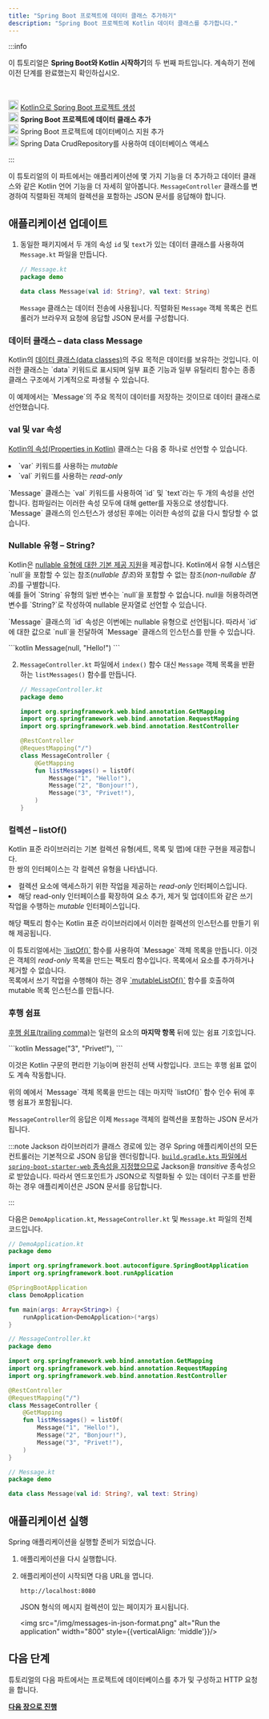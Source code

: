 ```yaml
---
title: "Spring Boot 프로젝트에 데이터 클래스 추가하기"
description: "Spring Boot 프로젝트에 Kotlin 데이터 클래스를 추가합니다."
---
```

:::info
<p>
   이 튜토리얼은 <strong>Spring Boot와 Kotlin 시작하기</strong>의 두 번째 파트입니다. 계속하기 전에 이전 단계를 완료했는지 확인하십시오.
</p><br/>
<p>
   <img src="/img/icon-1-done.svg" width="20" alt="First step"/> <a href="jvm-create-project-with-spring-boot">Kotlin으로 Spring Boot 프로젝트 생성</a><br/><img src="/img/icon-2.svg" width="20" alt="Second step"/> <strong>Spring Boot 프로젝트에 데이터 클래스 추가</strong><br/><img src="/img/icon-3-todo.svg" width="20" alt="Third step"/> Spring Boot 프로젝트에 데이터베이스 지원 추가<br/><img src="/img/icon-4-todo.svg" width="20" alt="Fourth step"/> Spring Data CrudRepository를 사용하여 데이터베이스 액세스
</p>

:::

이 튜토리얼의 이 파트에서는 애플리케이션에 몇 가지 기능을 더 추가하고 데이터 클래스와 같은 Kotlin 언어 기능을 더 자세히 알아봅니다.
`MessageController` 클래스를 변경하여 직렬화된 객체의 컬렉션을 포함하는 JSON 문서를 응답해야 합니다.

## 애플리케이션 업데이트

1. 동일한 패키지에서 두 개의 속성 `id` 및 `text`가 있는 데이터 클래스를 사용하여 `Message.kt` 파일을 만듭니다.

    ```kotlin
    // Message.kt
    package demo
   
    data class Message(val id: String?, val text: String)
    ```

   `Message` 클래스는 데이터 전송에 사용됩니다. 직렬화된 `Message` 객체 목록은 컨트롤러가 브라우저 요청에 응답할 JSON 문서를 구성합니다.
<h3>데이터 클래스 – data class Message</h3>
<p>
   Kotlin의 <a href="data-classes">데이터 클래스(data classes)</a>의 주요 목적은 데이터를 보유하는 것입니다. 이러한 클래스는 `data` 키워드로 표시되며 일부 표준 기능과 일부 유틸리티 함수는 종종 클래스 구조에서 기계적으로 파생될 수 있습니다.
</p>
<p>
   이 예제에서는 `Message`의 주요 목적이 데이터를 저장하는 것이므로 데이터 클래스로 선언했습니다.
</p>
<h3>val 및 var 속성</h3>
<p>
   <a href="properties">Kotlin의 속성(Properties in Kotlin)</a> 클래스는 다음 중 하나로 선언할 수 있습니다.
</p>
<list>
<li>`var` 키워드를 사용하는 <i>mutable</i></li>
<li>`val` 키워드를 사용하는 <i>read-only</i></li>
</list>
<p>
   `Message` 클래스는 `val` 키워드를 사용하여 `id` 및 `text`라는 두 개의 속성을 선언합니다.
          컴파일러는 이러한 속성 모두에 대해 getter를 자동으로 생성합니다.
          `Message` 클래스의 인스턴스가 생성된 후에는 이러한 속성의 값을 다시 할당할 수 없습니다.
</p>
<h3>Nullable 유형 – String?</h3>
<p>
   Kotlin은 <a href="null-safety#nullable-types-and-non-nullable-types">nullable 유형에 대한 기본 제공 지원</a>을 제공합니다. Kotlin에서 유형 시스템은 `null`을 포함할 수 있는 참조(<i>nullable 참조</i>)와 포함할 수 없는 참조(<i>non-nullable 참조</i>)를 구별합니다.<br/>
          예를 들어 `String` 유형의 일반 변수는 `null`을 포함할 수 없습니다. null을 허용하려면 변수를 `String?`로 작성하여 nullable 문자열로 선언할 수 있습니다.
</p>
<p>
   `Message` 클래스의 `id` 속성은 이번에는 nullable 유형으로 선언됩니다.
          따라서 `id`에 대한 값으로 `null`을 전달하여 `Message` 클래스의 인스턴스를 만들 수 있습니다.
</p>
          ```kotlin
Message(null, "Hello!")
```
       
   
2. `MessageController.kt` 파일에서 `index()` 함수 대신 `Message` 객체 목록을 반환하는 `listMessages()` 함수를 만듭니다.

    ```kotlin
    // MessageController.kt
    package demo
   
    import org.springframework.web.bind.annotation.GetMapping
    import org.springframework.web.bind.annotation.RequestMapping
    import org.springframework.web.bind.annotation.RestController

    @RestController
    @RequestMapping("/")
    class MessageController {
        @GetMapping
        fun listMessages() = listOf(
            Message("1", "Hello!"),
            Message("2", "Bonjour!"),
            Message("3", "Privet!"),
        )
    }
    ```
<h3>컬렉션 – listOf()</h3>
<p>
   Kotlin 표준 라이브러리는 기본 컬렉션 유형(세트, 목록 및 맵)에 대한 구현을 제공합니다.<br/>
          한 쌍의 인터페이스는 각 컬렉션 유형을 나타냅니다.
</p>
<list>
<li>컬렉션 요소에 액세스하기 위한 작업을 제공하는 <i>read-only</i> 인터페이스입니다.</li>
<li>해당 read-only 인터페이스를 확장하여 요소 추가, 제거 및 업데이트와 같은 쓰기 작업을 수행하는 <i>mutable</i> 인터페이스입니다.</li>
</list>
<p>
   해당 팩토리 함수는 Kotlin 표준 라이브러리에서 이러한 컬렉션의 인스턴스를 만들기 위해 제공됩니다.
</p>
<p>
   이 튜토리얼에서는 <a href="https://kotlinlang.org/api/latest/jvm/stdlib/kotlin.collections/list-of.html">`listOf()`</a> 함수를 사용하여 `Message` 객체 목록을 만듭니다.
          이것은 객체의 <i>read-only</i> 목록을 만드는 팩토리 함수입니다. 목록에서 요소를 추가하거나 제거할 수 없습니다.<br/>
          목록에서 쓰기 작업을 수행해야 하는 경우 <a href="https://kotlinlang.org/api/latest/jvm/stdlib/kotlin.collections/mutable-list-of.html">`mutableListOf()`</a> 함수를 호출하여 mutable 목록 인스턴스를 만듭니다.
</p>
<h3>후행 쉼표</h3>
<p>
   <a href="coding-conventions#trailing-commas">후행 쉼표(trailing comma)</a>는 일련의 요소의 <b>마지막 항목</b> 뒤에 있는 쉼표 기호입니다.
</p>
            ```kotlin
Message("3", "Privet!"),
```
<p>
   이것은 Kotlin 구문의 편리한 기능이며 완전히 선택 사항입니다. 코드는 후행 쉼표 없이도 계속 작동합니다.
</p>
<p>
   위의 예에서 `Message` 객체 목록을 만드는 데는 마지막 `listOf()` 함수 인수 뒤에 후행 쉼표가 포함됩니다.
</p>
       
    

`MessageController`의 응답은 이제 `Message` 객체의 컬렉션을 포함하는 JSON 문서가 됩니다.

:::note
Jackson 라이브러리가 클래스 경로에 있는 경우 Spring 애플리케이션의 모든 컨트롤러는 기본적으로 JSON 응답을 렌더링합니다.
[`build.gradle.kts` 파일에서 `spring-boot-starter-web` 종속성을 지정했으므로](jvm-create-project-with-spring-boot#explore-the-project-gradle-build-file) Jackson을 _transitive_ 종속성으로 받았습니다.
따라서 엔드포인트가 JSON으로 직렬화될 수 있는 데이터 구조를 반환하는 경우 애플리케이션은 JSON 문서를 응답합니다.

:::

다음은 `DemoApplication.kt`, `MessageController.kt` 및 `Message.kt` 파일의 전체 코드입니다.

```kotlin
// DemoApplication.kt
package demo

import org.springframework.boot.autoconfigure.SpringBootApplication
import org.springframework.boot.runApplication

@SpringBootApplication
class DemoApplication

fun main(args: Array<String>) {
    runApplication<DemoApplication>(*args)
}
```

```kotlin
// MessageController.kt
package demo

import org.springframework.web.bind.annotation.GetMapping
import org.springframework.web.bind.annotation.RequestMapping
import org.springframework.web.bind.annotation.RestController

@RestController
@RequestMapping("/")
class MessageController {
    @GetMapping
    fun listMessages() = listOf(
        Message("1", "Hello!"),
        Message("2", "Bonjour!"),
        Message("3", "Privet!"),
    )
}
```

```kotlin
// Message.kt
package demo

data class Message(val id: String?, val text: String)
```

## 애플리케이션 실행

Spring 애플리케이션을 실행할 준비가 되었습니다.

1. 애플리케이션을 다시 실행합니다.

2. 애플리케이션이 시작되면 다음 URL을 엽니다.

    ```text
    http://localhost:8080
    ```

    JSON 형식의 메시지 컬렉션이 있는 페이지가 표시됩니다.

    <img src="/img/messages-in-json-format.png" alt="Run the application" width="800" style={{verticalAlign: 'middle'}}/>

## 다음 단계

튜토리얼의 다음 파트에서는 프로젝트에 데이터베이스를 추가 및 구성하고 HTTP 요청을 합니다.

**[다음 장으로 진행](jvm-spring-boot-add-db-support)**